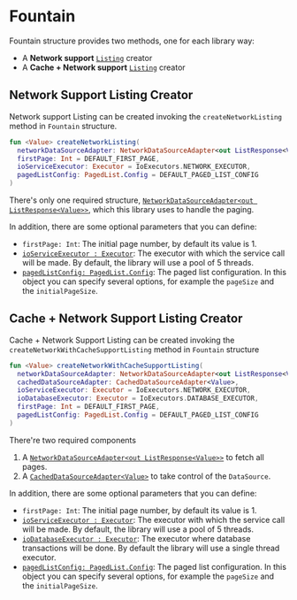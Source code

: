 # Fountain

Fountain structure provides two methods, one for each library way:
- A **Network support** [`Listing`](Listing.md) creator
- A **Cache + Network support** [`Listing`](Listing.md) creator

## Network Support Listing Creator

Network support Listing can be created invoking the `createNetworkListing` method in `Fountain` structure.
```kotlin
fun <Value> createNetworkListing(
  networkDataSourceAdapter: NetworkDataSourceAdapter<out ListResponse<Value>>,
  firstPage: Int = DEFAULT_FIRST_PAGE,
  ioServiceExecutor: Executor = IoExecutors.NETWORK_EXECUTOR,
  pagedListConfig: PagedList.Config = DEFAULT_PAGED_LIST_CONFIG
)
```

There's only one required structure, [`NetworkDataSourceAdapter<out ListResponse<Value>>`](NetworkDataSourceAdapter.md), which this library uses to handle the paging.

In addition, there are some optional parameters that you can define:
- `firstPage: Int`: The initial page number, by default its value is 1.
- [`ioServiceExecutor : Executor`](https://developer.android.com/reference/java/util/concurrent/Executor): The executor with which the service call will be made. By default, the library will use a pool of 5 threads.
- [`pagedListConfig: PagedList.Config`](https://developer.android.com/reference/android/arch/paging/PagedList.Config): The paged list configuration.
In this object you can specify several options, for example the `pageSize` and the `initialPageSize`. 


## Cache + Network Support Listing Creator

Cache + Network Support Listing can be created invoking the `createNetworkWithCacheSupportListing` method in `Fountain` structure

```kotlin
fun <Value> createNetworkWithCacheSupportListing(
  networkDataSourceAdapter: NetworkDataSourceAdapter<out ListResponse<Value>>,
  cachedDataSourceAdapter: CachedDataSourceAdapter<Value>,
  ioServiceExecutor: Executor = IoExecutors.NETWORK_EXECUTOR,
  ioDatabaseExecutor: Executor = IoExecutors.DATABASE_EXECUTOR,
  firstPage: Int = DEFAULT_FIRST_PAGE,
  pagedListConfig: PagedList.Config = DEFAULT_PAGED_LIST_CONFIG
)
```


There're two required components 
1. A [`NetworkDataSourceAdapter<out ListResponse<Value>>`](NetworkDataSourceAdapter.md) to fetch all pages.
1. A [`CachedDataSourceAdapter<Value>`](CachedDataSourceAdapter.md) to take control of the `DataSource`.


In addition, there are some optional parameters that you can define:
- `firstPage: Int`: The initial page number, by default its value is 1.
- [`ioServiceExecutor : Executor`](https://developer.android.com/reference/java/util/concurrent/Executor): The executor with which the service call will be made.  By default, the library will use a pool of 5 threads.
- [`ioDatabaseExecutor : Executor`](https://developer.android.com/reference/java/util/concurrent/Executor): The executor where database transactions will be done. By default the library will use a single thread executor.
- [`pagedListConfig: PagedList.Config`](https://developer.android.com/reference/android/arch/paging/PagedList.Config): The paged list configuration.
In this object you can specify several options, for example the `pageSize` and the `initialPageSize`. 

